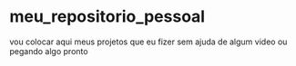 # meu_repositorio_pessoal
vou colocar aqui meus projetos que eu fizer sem ajuda de algum video ou pegando algo pronto
